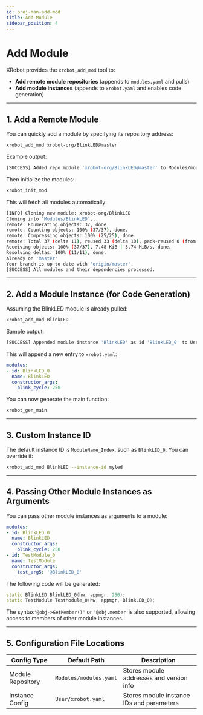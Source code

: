 ```yaml
---
id: proj-man-add-mod
title: Add Module
sidebar_position: 4
---
```


# Add Module

XRobot provides the `xrobot_add_mod` tool to:

- **Add remote module repositories** (appends to `modules.yaml` and pulls)
- **Add module instances** (appends to `xrobot.yaml` and enables code generation)

---

## 1. Add a Remote Module

You can quickly add a module by specifying its repository address:

```bash
xrobot_add_mod xrobot-org/BlinkLED@master
```

Example output:

```bash
[SUCCESS] Added repo module 'xrobot-org/BlinkLED@master' to Modules/modules.yaml
```

Then initialize the modules:

```bash
xrobot_init_mod
```

This will fetch all modules automatically:

```bash
[INFO] Cloning new module: xrobot-org/BlinkLED
Cloning into 'Modules/BlinkLED'...
remote: Enumerating objects: 37, done.
remote: Counting objects: 100% (37/37), done.
remote: Compressing objects: 100% (25/25), done.
remote: Total 37 (delta 11), reused 33 (delta 10), pack-reused 0 (from 0)
Receiving objects: 100% (37/37), 7.48 KiB | 3.74 MiB/s, done.
Resolving deltas: 100% (11/11), done.
Already on 'master'
Your branch is up to date with 'origin/master'.
[SUCCESS] All modules and their dependencies processed.
```

---

## 2. Add a Module Instance (for Code Generation)

Assuming the BlinkLED module is already pulled:

```bash
xrobot_add_mod BlinkLED
```

Sample output:

```bash
[SUCCESS] Appended module instance 'BlinkLED' as id 'BlinkLED_0' to User/xrobot.yaml
```

This will append a new entry to `xrobot.yaml`:

```yaml
modules:
- id: BlinkLED_0
  name: BlinkLED
  constructor_args:
    blink_cycle: 250
```

You can now generate the main function:

```bash
xrobot_gen_main
```

---

## 3. Custom Instance ID

The default instance ID is `ModuleName_Index`, such as `BlinkLED_0`. You can override it:

```bash
xrobot_add_mod BlinkLED --instance-id myled
```

---

## 4. Passing Other Module Instances as Arguments

You can pass other module instances as arguments to a module:

```yaml
modules:
- id: BlinkLED_0
  name: BlinkLED
  constructor_args:
    blink_cycle: 250
- id: TestModule_0
  name: TestModule
  constructor_args:
    test_arg5: '@BlinkLED_0'
```

The following code will be generated:

```cpp
static BlinkLED BlinkLED_0(hw, appmgr, 250);
static TestModule TestModule_0(hw, appmgr, BlinkLED_0);
```

The syntax`'@obj->GetMember()'` or `'@obj.member'`is also supported, allowing access to members of other module instances.

---

## 5. Configuration File Locations

| Config Type       | Default Path             | Description                             |
|-------------------|--------------------------|-----------------------------------------|
| Module Repository | `Modules/modules.yaml`   | Stores module addresses and version info|
| Instance Config   | `User/xrobot.yaml`       | Stores module instance IDs and parameters|
